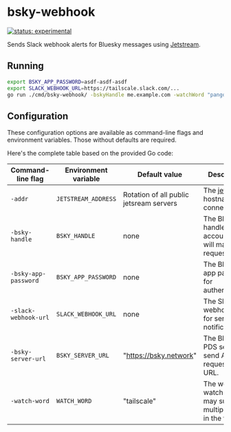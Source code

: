 # bsky-webhook

[![status: experimental](https://img.shields.io/badge/status-experimental-blue)](https://tailscale.com/kb/1167/release-stages/#experimental)

Sends Slack webhook alerts for Bluesky messages using [Jetstream](https://github.com/bluesky-social/jetstream).

## Running

```bash
export BSKY_APP_PASSWORD=asdf-asdf-asdf
export SLACK_WEBHOOK_URL=https://tailscale.slack.com/...
go run ./cmd/bsky-webhook/ -bskyHandle me.example.com -watchWord "pangolin"
```

## Configuration

These configuration options are available as command-line flags and
environment variables. Those without defaults are required.

Here's the complete table based on the provided Go code:

| Command-line flag  | Environment variable | Default value                           | Description                                                                          |
| ------------------ | -------------------- | --------------------------------------- | ------------------------------------------------------------------------------------ |
| `-addr`            | `JETSTREAM_ADDRESS`  | Rotation of all public jetsream servers | The [jetstream](https://github.com/bluesky-social/jetstream) hostname to connect to. |
| `-bsky-handle`      | `BSKY_HANDLE`        | none                                    | The Bluesky handle of the account that will make API requests.                       |
| `-bsky-app-password` | `BSKY_APP_PASSWORD`  | none                                    | The Bluesky app password for authentication.                                         |
| `-slack-webhook-url` | `SLACK_WEBHOOK_URL`  | none                                    | The Slack webhook URL for sending notifications.                                     |
| `-bsky-server-url`   | `BSKY_SERVER_URL`    | "https://bsky.network"                  | The Bluesky PDS server to send API requests to URL.                                  |
| `-watch-word`       | `WATCH_WORD`         | "tailscale"                             | The word to watch out for; may support multiple words in the future.                 |

